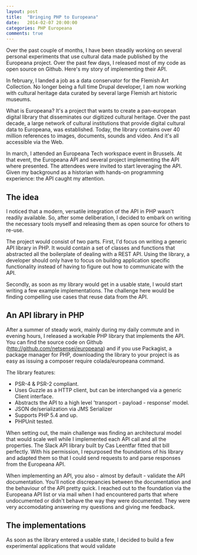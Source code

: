 ```yaml
---
layout: post
title:  "Bringing PHP to Europeana"
date:   2014-02-07 20:00:00
categories: PHP Europeana
comments: true
---
```

Over the past couple of months, I have been steadily working on several personal experiments that use cultural data made published by the Europeana project. Over the past few days, I released most of my code as open source on Github. Here's my story of implementing their API.

In february, I landed a job as a data conservator for the Flemish Art Collection. No longer being a full time Drupal developer, I am now working with cultural heritage data curated by several large Flemish art historic museums.

What is Europeana? It's a project that wants to create a pan-european digital library that disseminates our digitized cultural heritage. Over the past decade, a large network of cultural institutions that provide digital cultural data to Europeana, was established. Today, the library contains over 40 million references to images, documents, sounds and video. And it's all accessible via the Web.

In march, I attended an Europeana Tech workspace event in Brussels. At that event, the Europeana API and several project implementing the API where presented. The attendees were invited to start leveraging the API. Given my background as a historian with hands-on programming experience: the API caught my attention.

## The idea

I noticed that a modern, versatile integration of the API in PHP wasn't readily available. So, after some deliberation, I decided to embark on writing the necessary tools myself and releasing them as open source for others to re-use.

The project would consist of two parts. First, I'd focus on writing a generic API library in PHP. It would contain a set of classes and functions that abstracted all the boilerplate of dealing with a REST API. Using the library, a developer should only have to focus on buildng application specific functionality instead of having to figure out how to communicate with the API.

Secondly, as soon as my library would get in a usable state, I would start writing a few example implementations. The challenge here would be finding compelling use cases that reuse data from the API.

## An API library in PHP

After a summer of steady work, mainly during my daily commute and in evening hours, I released a workable PHP library that implements the API. You can find the source code on Github (http://github.com/netsensei/europeana) and if you use Packagist, a package manager for PHP, downloading the library to your project is as easy as issuing a composer require colada/europeana command.

The library features:

* PSR-4 & PSR-2 compliant.
* Uses Guzzle as a HTTP client, but can be interchanged via a generic Client interface.
* Abstracts the API to a high level 'transport - payload - response' model.
* JSON de/serialization via JMS Serializer
* Supports PHP 5.4 and up.
* PHPUnit tested.

When setting out, the main challenge was finding an architectural model that would scale well while I implemented each API call and all the properties. The Slack API library built by Cas Leentfar fitted that bill perfectly. With his permission, I repurposed the foundations of his library and adapted them so that I could send requests to and parse responses from the Europeana API.

When implementing an API, you also - almost by default - validate the API documentation. You'll notice discrepancies between the documentation and the behaviour of the API pretty quick. I reached out to the foundation via the Europeana API list or via mail when I had encountered parts that where undocumented or didn't behave the way they were documented. They were very accomodating answering my questions and giving me feedback.

## The implementations

As soon as the library entered a usable state, I decided to build a few experimental applications that would validate


